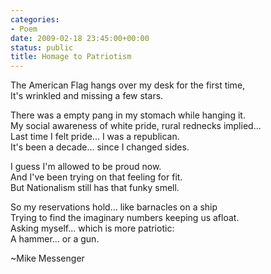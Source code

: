 ```yaml
---
categories:
- Poem
date: 2009-02-18 23:45:00+00:00
status: public
title: Homage to Patriotism
---
```




The American Flag hangs over my desk for the first time,  
It's wrinkled and missing a few stars.

There was a empty pang in my stomach while hanging it.  
My social awareness of white pride, rural rednecks implied...  
Last time I felt pride... I was a republican.  
It's been a decade... since I changed sides.

I guess I'm allowed to be proud now.  
And I've been trying on that feeling for fit.  
But Nationalism still has that funky smell.

So my reservations hold... like barnacles on a ship  
Trying to find the imaginary numbers keeping us afloat.  
Asking myself... which is more patriotic:  
A hammer... or a gun.

~Mike Messenger



